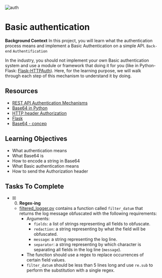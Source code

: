 ![auth](https://github.com/richard-1257/alx-backend-user-data/assets/83041703/7b54389e-c66d-47a9-9500-9f5e519a9ef5)

# Basic authentication
**Background Context**
In this project, you will learn what the authentication process means and implement a Basic Authentication on a simple API. `Back-end`
`Authentification`

In the industry, you should not implement your own Basic authentication system and use a module or framework that doing it for you (like in Python-Flask: [Flask-HTTPAuth](https://flask-httpauth.readthedocs.io/en/latest/)). Here, for the learning purpose, we will walk through each step of this mechanism to understand it by doing.

## Resources
- [REST API Authentication Mechanisms](https://www.youtube.com/watch?v=501dpx2IjGY)
- [Base64 in Python](https://docs.python.org/3.7/library/base64.html)
- [HTTP header Authorization](https://developer.mozilla.org/en-US/docs/Web/HTTP/Headers/Authorization)
- [Flask](https://palletsprojects.com/p/flask/)
- [Base64 - concep](https://en.wikipedia.org/wiki/Base64)

## Learning Objectives
- What authentication means
- What Base64 is
- How to encode a string in Base64
- What Basic authentication means
- How to send the Authorization header

## Tasks To Complete
+ [x] 0. **Regex-ing**
  + [filtered_logger.py](https://github.com/richard-1257/alx-backend-user-data/blob/master/0x00-personal_data/filtered_logger.py) contains a function called `filter_datum` that returns the log message obfuscated with the following requirements:
    + Arguments:
      + `fields`: a list of strings representing all fields to obfuscate.
      + `redaction`: a string representing by what the field will be obfuscated.
      + `message`: a string representing the log line.
      + `separator`: a string representing by which character is separating all fields in the log line (`message`).
    + The function should use a regex to replace occurrences of certain field values.
    + `filter_datum` should be less than 5 lines long and use `re.sub` to perform the substitution with a single regex.
   



